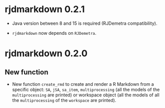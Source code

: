 # rjdmarkdown 0.2.1

* Java version between 8 and 15 is required (RJDemetra compatibility).

* `rjdmarkdown` now depends on `RJDemetra`.

# rjdmarkdown 0.2.0

## New function

- New function `create_rmd` to create and render a R Markdown from a specific object: `SA`, `jSA`, `sa_item`, `multiprocessing` (all the models of the `multiprocessing` are printed) or workspace object (all the models of all the `multiprocessing` of the `workspace` are printed).